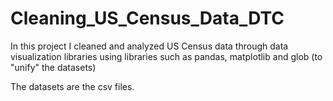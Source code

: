 # Cleaning_US_Census_Data_DTC
In this project I cleaned and analyzed US Census data through data visualization libraries using libraries such as pandas, matplotlib and glob (to "unify" the datasets)

The datasets are the csv files.
